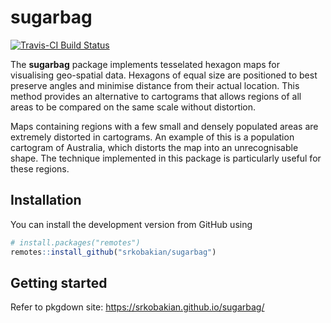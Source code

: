 
<!-- README.md is generated from README.Rmd. Please edit that file -->

# sugarbag

[![Travis-CI Build
Status](https://travis-ci.org/srkobakian/sugarbag.svg?branch=master)](https://travis-ci.org/srkobakian/sugarbag)

The **sugarbag** package implements tesselated hexagon maps for
visualising geo-spatial data. Hexagons of equal size are positioned to
best preserve angles and minimise distance from their actual location.
This method provides an alternative to cartograms that allows regions of
all areas to be compared on the same scale without distortion.

Maps containing regions with a few small and densely populated areas are
extremely distorted in cartograms. An example of this is a population
cartogram of Australia, which distorts the map into an unrecognisable
shape. The technique implemented in this package is particularly useful
for these
regions.

## Installation

<!-- You can install the released version of sugarbag from [CRAN](https://CRAN.R-project.org) with: -->

<!-- ``` r -->

<!-- install.packages("sugarbag") -->

<!-- ``` -->

You can install the development version from GitHub using

``` r
# install.packages("remotes")
remotes::install_github("srkobakian/sugarbag")
```

## Getting started

Refer to pkgdown site: <https://srkobakian.github.io/sugarbag/>
